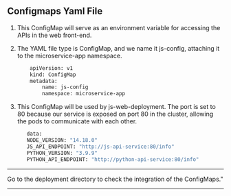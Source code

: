 ## Configmaps Yaml File

1. This ConfigMap will serve as an environment variable for accessing the APIs in the web front-end.

2. The YAML file type is ConfigMap, and we name it js-config, attaching it to the microservice-app namespace.

    ```bash
        apiVersion: v1
        kind: ConfigMap
        metadata:
            name: js-config
            namespace: microservice-app
    ```

3. This ConfigMap will be used by js-web-deployment. The port is set to 80 because our service is exposed on port 80 in the cluster, allowing the pods to communicate with each other.

     ```bash
        data:
        NODE_VERSION: "14.18.0"
        JS_API_ENDPOINT: "http://js-api-service:80/info"
        PYTHON_VERSION: "3.9.9"
        PYTHON_API_ENDPOINT: "http://python-api-service:80/info"

    ```

---

Go to the deployment directory to check the integration of the ConfigMaps."

---